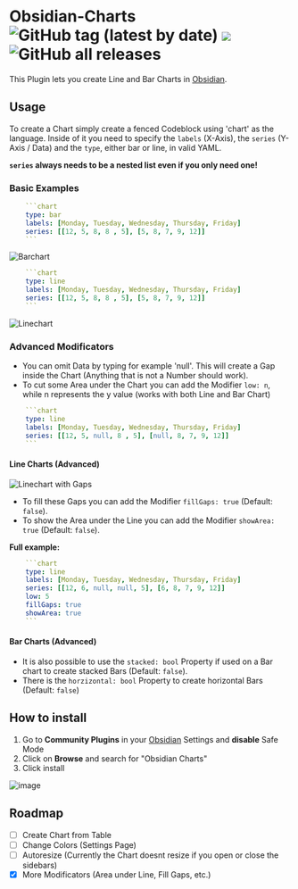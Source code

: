 # Obsidian-Charts ![GitHub tag (latest by date)](https://img.shields.io/github/v/tag/phibr0/obsidian-charts) ![](https://tokei.rs/b1/github/phibr0/obsidian-charts) ![GitHub all releases](https://img.shields.io/github/downloads/phibr0/obsidian-charts/total)

This Plugin lets you create Line and Bar Charts in [Obsidian](https://www.obsidian.md).

## Usage

To create a Chart simply create a fenced Codeblock using 'chart' as the language. Inside of it you need to specify the `labels` (X-Axis), the `series` (Y-Axis / Data) and the `type`, either bar or line, in valid YAML.

**`series` always needs to be a nested list even if you only need one!**

### Basic Examples

```yaml
    ```chart
    type: bar
    labels: [Monday, Tuesday, Wednesday, Thursday, Friday]
    series: [[12, 5, 8, 8 , 5], [5, 8, 7, 9, 12]]
    ```
```
![Barchart](https://raw.githubusercontent.com/phibr0/obsidian-charts/master/images/barChart.png)

```yaml
    ```chart
    type: line
    labels: [Monday, Tuesday, Wednesday, Thursday, Friday]
    series: [[12, 5, 8, 8 , 5], [5, 8, 7, 9, 12]]
    ```
```
![Linechart](https://raw.githubusercontent.com/phibr0/obsidian-charts/master/images/lineChart.png)
### Advanced Modificators

- You can omit Data by typing for example 'null'. This will create a Gap inside the Chart (Anything that is not a Number should work).
- To cut some Area under the Chart you can add the Modifier `low: n`, while n represents the y value (works with both Line and Bar Chart)

```yaml
    ```chart
    type: line
    labels: [Monday, Tuesday, Wednesday, Thursday, Friday]
    series: [[12, 5, null, 8 , 5], [null, 8, 7, 9, 12]]
    ```
```

#### Line Charts (Advanced)

![Linechart with Gaps](https://raw.githubusercontent.com/phibr0/obsidian-charts/master/images/lineChartGap.png)

- To fill these Gaps you can add the Modifier `fillGaps: true` (Default: `false`).
- To show the Area under the Line you can add the Modifier `showArea: true` (Default: `false`).

__Full example:__

```yaml
    ```chart
    type: line
    labels: [Monday, Tuesday, Wednesday, Thursday, Friday]
    series: [[12, 6, null, null, 5], [6, 8, 7, 9, 12]]
    low: 5
    fillGaps: true
    showArea: true
    ```
```

#### Bar Charts (Advanced)

- It is also possible to use the `stacked: bool` Property if used on a Bar chart to create stacked Bars (Default: `false`).
- There is the `horzizontal: bool` Property to create horizontal Bars (Default: `false`)

## How to install

1. Go to **Community Plugins** in your [Obsidian](https://www.obsidian.md) Settings and **disable** Safe Mode
2. Click on **Browse** and search for "Obsidian Charts"
3. Click install

![image](https://user-images.githubusercontent.com/59741989/111170893-b6076200-85a4-11eb-8c44-8e230b60203c.png)


## Roadmap

- [ ] Create Chart from Table
- [ ] Change Colors (Settings Page)
- [ ] Autoresize (Currently the Chart doesnt resize if you open or close the sidebars)
- [x] More Modificators (Area under Line, Fill Gaps, etc.)
